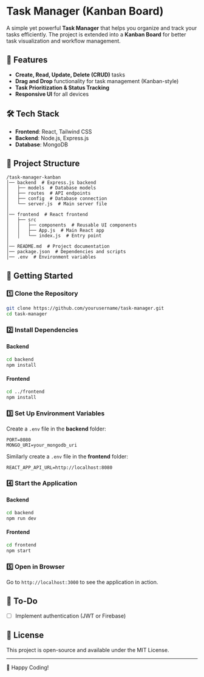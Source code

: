# Task Manager (Kanban Board)

A simple yet powerful **Task Manager** that helps you organize and track your tasks efficiently. The project is extended into a **Kanban Board** for better task visualization and workflow management.

## 🚀 Features
- **Create, Read, Update, Delete (CRUD)** tasks
- **Drag and Drop** functionality for task management (Kanban-style)
- **Task Prioritization & Status Tracking**
- **Responsive UI** for all devices

## 🛠 Tech Stack
- **Frontend**: React, Tailwind CSS
- **Backend**: Node.js, Express.js
- **Database**: MongoDB

## 📂 Project Structure
```
/task-manager-kanban
│── backend  # Express.js backend
│   ├── models  # Database models
│   ├── routes  # API endpoints
│   ├── config  # Database connection
│   └── server.js  # Main server file
│
│── frontend  # React frontend
│   ├── src
│   │   ├── components  # Reusable UI components
│   │   ├── App.js  # Main React app
│   │   └── index.js  # Entry point
│
│── README.md  # Project documentation
│── package.json  # Dependencies and scripts
│── .env  # Environment variables
```

## 🚀 Getting Started
### 1️⃣ Clone the Repository
```sh
git clone https://github.com/yourusername/task-manager.git
cd task-manager
```

### 2️⃣ Install Dependencies
#### Backend
```sh
cd backend
npm install
```
#### Frontend
```sh
cd ../frontend
npm install
```

### 3️⃣ Set Up Environment Variables
Create a `.env` file in the **backend** folder:
```
PORT=8080
MONGO_URI=your_mongodb_uri
```
Similarly create a `.env` file in the **frontend** folder:
```
REACT_APP_API_URL=http://localhost:8080
```

### 4️⃣ Start the Application
#### Backend
```sh
cd backend
npm run dev
```
#### Frontend
```sh
cd frontend
npm start
```

### 5️⃣ Open in Browser
Go to `http://localhost:3000` to see the application in action.

## 📌 To-Do
- [ ] Implement authentication (JWT or Firebase)

## 📄 License
This project is open-source and available under the MIT License.

---
🚀 Happy Coding!
